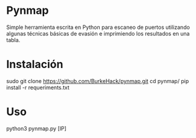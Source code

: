 # Pynmap
Simple herramienta escrita en Python para escaneo de puertos utilizando algunas técnicas básicas de evasión e imprimiendo los resultados en una tabla. 

# Instalación 

sudo git clone https://github.com/BurkeHack/pynmap.git
cd pynmap/
pip install -r requeriments.txt 

# Uso

python3 pynmap.py [IP]
